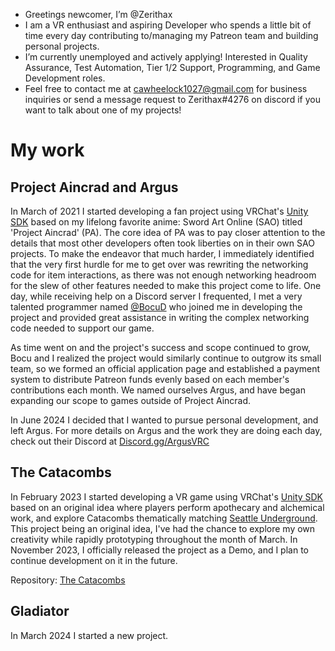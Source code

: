 - Greetings newcomer, I’m @Zerithax
- I am a VR enthusiast and aspiring Developer who spends a little bit of time every day contributing to/managing my Patreon team and building personal projects.
- I’m currently unemployed and actively applying! Interested in Quality Assurance, Test Automation, Tier 1/2 Support, Programming, and Game Development roles.
- Feel free to contact me at cawheelock1027@gmail.com for business inquiries or send a message request to Zerithax#4276 on discord if you want to talk about one of my projects!

<!---
Zerithax/Zerithax is a ✨ special ✨ repository because its `README.md` (this file) appears on your GitHub profile.
You can click the Preview link to take a look at your changes.
--->


# My work

## Project Aincrad and Argus

In March of 2021 I started developing a fan project using VRChat's [Unity SDK](https://vcc.docs.vrchat.com/guides/getting-started/) based on my lifelong favorite anime: Sword Art Online (SAO) titled 'Project Aincrad' (PA). The core idea of PA was to pay closer attention to the details that most other developers often took liberties on in their own SAO projects. To make the endeavor that much harder, I immediately identified that the very first hurdle for me to get over was rewriting the networking code for item interactions, as there was not enough networking headroom for the slew of other features needed to make this project come to life. One day, while receiving help on a Discord server I frequented, I met a very talented programmer named [@BocuD](https://github.com/BocuD) who joined me in developing the project and provided great assistance in writing the complex networking code needed to support our game.

As time went on and the project's success and scope continued to grow, Bocu and I realized the project would similarly continue to outgrow its small team, so we formed an official application page and established a payment system to distribute Patreon funds evenly based on each member's contributions each month. We named ourselves Argus, and have began expanding our scope to games outside of Project Aincrad.

In June 2024 I decided that I wanted to pursue personal development, and left Argus. For more details on Argus and the work they are doing each day, check out their Discord at [Discord.gg/ArgusVRC](discord.gg/argusvrc)

## The Catacombs

In February 2023 I started developing a VR game using VRChat's [Unity SDK](https://vcc.docs.vrchat.com/guides/getting-started/) based on an original idea where players perform apothecary and alchemical work, and explore Catacombs thematically matching [Seattle Underground](https://en.wikipedia.org/wiki/Seattle_Underground). This project being an original idea, I've had the chance to explore my own creativity while rapidly prototyping throughout the month of March. In November 2023, I officially released the project as a Demo, and I plan to continue development on it in the future.

Repository: [The Catacombs](https://github.com/Zerithax/The-Catacombs-VRC)

## Gladiator

In March 2024 I started a new project.
